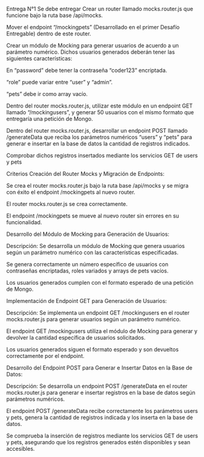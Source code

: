 Entrega N°1
Se debe entregar
Crear un router llamado mocks.router.js que funcione bajo la ruta base /api/mocks.

Mover el endpoint “/mockingpets” (Desarrollado en el primer Desafío Entregable) dentro de este router.

Crear un módulo de Mocking para generar usuarios de acuerdo a un parámetro numérico. Dichos usuarios generados deberán tener las siguientes características:

En “password” debe tener la contraseña “coder123” encriptada.

“role” puede variar entre “user” y “admin”.

“pets” debe ir como array vacío.

Dentro del router mocks.router.js, utilizar este módulo en un endpoint GET llamado “/mockingusers”, y generar 50 usuarios con el mismo formato que entregaría una petición de Mongo.

Dentro del router mocks.router.js, desarrollar un endpoint POST llamado /generateData que reciba los parámetros numéricos “users” y “pets” para generar e insertar en la base de datos la cantidad de registros indicados.

Comprobar dichos registros insertados mediante los servicios GET de users y pets

Criterios
Creación del Router Mocks y Migración de Endpoints:

Se crea el router mocks.router.js bajo la ruta base /api/mocks y se migra con éxito el endpoint /mockingpets al nuevo router.

El router mocks.router.js se crea correctamente.

El endpoint /mockingpets se mueve al nuevo router sin errores en su funcionalidad.

Desarrollo del Módulo de Mocking para Generación de Usuarios:

Descripción: Se desarrolla un módulo de Mocking que genera usuarios según un parámetro numérico con las características especificadas.

Se genera correctamente un número específico de usuarios con contraseñas encriptadas, roles variados y arrays de pets vacíos.

Los usuarios generados cumplen con el formato esperado de una petición de Mongo.

Implementación de Endpoint GET para Generación de Usuarios:

Descripción: Se implementa un endpoint GET /mockingusers en el router mocks.router.js para generar usuarios según un parámetro numérico.

El endpoint GET /mockingusers utiliza el módulo de Mocking para generar y devolver la cantidad específica de usuarios solicitados.

Los usuarios generados siguen el formato esperado y son devueltos correctamente por el endpoint.

Desarrollo del Endpoint POST para Generar e Insertar Datos en la Base de Datos:

Descripción: Se desarrolla un endpoint POST /generateData en el router mocks.router.js para generar e insertar registros en la base de datos según parámetros numéricos.

El endpoint POST /generateData recibe correctamente los parámetros users y pets, genera la cantidad de registros indicada y los inserta en la base de datos.

Se comprueba la inserción de registros mediante los servicios GET de users y pets, asegurando que los registros generados estén disponibles y sean accesibles.